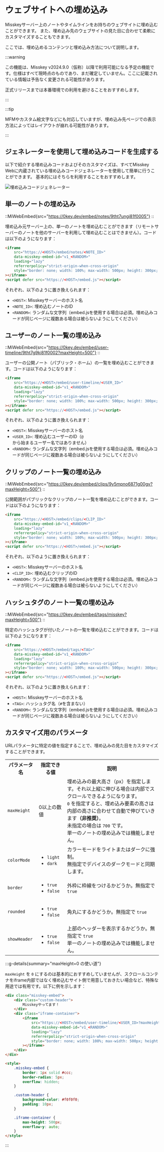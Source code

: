# ウェブサイトへの埋め込み

Misskeyサーバー上のノートやタイムラインをお持ちのウェブサイトに埋め込むことができます。
また、埋め込み先のウェブサイトの見た目に合わせて柔軟にカスタマイズすることもできます。

ここでは、埋め込めるコンテンツと埋め込み方法について説明します。

:::warning

この機能は、Misskey v2024.9.0（仮称）以降で利用可能になる予定の機能です。仕様はすべて現時点のものであり、まだ確定していません。ここに記載されている情報は予告なく変更される可能性があります。

正式リリースまでは本番環境での利用を避けることをおすすめします。

:::

:::tip

MFMやカスタム絵文字などにも対応していますが、埋め込み先ページでの表示方法によってはレイアウトが崩れる可能性があります。

:::

## ジェネレーターを使用して埋め込みコードを生成する

以下で紹介する埋め込みコードおよびそのカスタマイズは、すべてMisskey Webに内蔵されている埋め込みコードジェネレーターを使用して簡単に行うことができます。
基本的にはそちらを利用することをおすすめします。

![埋め込みコードジェネレーター](/img/docs/for-users/features/embed/generator.png)

## 単一のノートの埋め込み

::MiWebEmbed{src="https://0key.dev/embed/notes/9tht7ungi81f0005"}
::

埋め込み元サーバー上の、単一のノートを埋め込むことができます（リモートサーバーのノートを他のサーバーを利用して埋め込むことはできません）。コードは以下のようになります：

```html
<iframe
    src="https://<HOST>/embed/notes/<NOTE_ID>"
    data-misskey-embed-id="v1_<RANDOM>"
    loading="lazy"
    referrerpolicy="strict-origin-when-cross-origin"
    style="border: none; width: 100%; max-width: 500px; height: 300px; color-scheme: light dark;"
></iframe>
<script defer src="https://<HOST>/embed.js"></script>
```

それぞれ、以下のように置き換えられます：

- `<HOST>`: Misskeyサーバーのホスト名
- `<NOTE_ID>`: 埋め込むノートのID
- `<RANDOM>`: ランダムな文字列（embed.jsを使用する場合は必須。埋め込みコードが同じページに複数ある場合は被らないようにしてください）

## ユーザーのノート一覧の埋め込み

::MiWebEmbed{src="https://0key.dev/embed/user-timeline/9tht7g9ki81f0002?maxHeight=500"}
::

ユーザーの公開ノート（パブリック・ホーム）の一覧を埋め込むことができます。コードは以下のようになります：

```html
<iframe
    src="https://<HOST>/embed/user-timeline/<USER_ID>"
    data-misskey-embed-id="v1_<RANDOM>"
    loading="lazy"
    referrerpolicy="strict-origin-when-cross-origin"
    style="border: none; width: 100%; max-width: 500px; height: 300px; color-scheme: light dark;"
></iframe>
<script defer src="https://<HOST>/embed.js"></script>
```

それぞれ、以下のように置き換えられます：

- `<HOST>`: Misskeyサーバーのホスト名
- `<USER_ID>`: 埋め込むユーザーのID（`@`から始まるユーザー名ではありません）
- `<RANDOM>`: ランダムな文字列（embed.jsを使用する場合は必須。埋め込みコードが同じページに複数ある場合は被らないようにしてください）

## クリップのノート一覧の埋め込み

::MiWebEmbed{src="https://0key.dev/embed/clips/9y5mpno6871g00gv?maxHeight=500"}
::

公開範囲がパブリックなクリップのノート一覧を埋め込むことができます。コードは以下のようになります：

```html
<iframe
    src="https://<HOST>/embed/clips/<CLIP_ID>"
    data-misskey-embed-id="v1_<RANDOM>"
    loading="lazy"
    referrerpolicy="strict-origin-when-cross-origin"
    style="border: none; width: 100%; max-width: 500px; height: 300px; color-scheme: light dark;"
></iframe>
<script defer src="https://<HOST>/embed.js"></script>
```

それぞれ、以下のように置き換えられます：

- `<HOST>`: Misskeyサーバーのホスト名
- `<CLIP_ID>`: 埋め込むクリップのID
- `<RANDOM>`: ランダムな文字列（embed.jsを使用する場合は必須。埋め込みコードが同じページに複数ある場合は被らないようにしてください）

## ハッシュタグのノート一覧の埋め込み

::MiWebEmbed{src="https://0key.dev/embed/tags/misskey?maxHeight=500"}
::

特定のハッシュタグが付いたノートの一覧を埋め込むことができます。コードは以下のようになります：

```html
<iframe
    src="https://<HOST>/embed/tags/<TAG>"
    data-misskey-embed-id="v1_<RANDOM>"
    loading="lazy"
    referrerpolicy="strict-origin-when-cross-origin"
    style="border: none; width: 100%; max-width: 500px; height: 300px; color-scheme: light dark;"
></iframe>
<script defer src="https://<HOST>/embed.js"></script>
```

それぞれ、以下のように置き換えられます：

- `<HOST>`: Misskeyサーバーのホスト名
- `<TAG>`: ハッシュタグ名（`#`を含まない）
- `<RANDOM>`: ランダムな文字列（embed.jsを使用する場合は必須。埋め込みコードが同じページに複数ある場合は被らないようにしてください）

## カスタマイズ用のパラメータ

URLパラメータに特定の値を指定することで、埋め込みの見た目をカスタマイズすることができます。

<table>
	<tr>
		<th>パラメータ名</th>
		<th>指定できる値</th>
		<th>説明</th>
	</tr>
    <tr>
		<td><code>maxHeight</code></td>
		<td>0以上の数値</td>
		<td>
            埋め込みの最大高さ（px）を指定します。それ以上縦に伸びる場合は内部でスクロールできるようになります。<br>
            <code>0</code> を指定すると、埋め込み要素の高さは内部の高さに合わせて自動で伸びていきます<b>（非推奨）</b>。<br>
            未指定の場合は <code>700</code> です。<br>
            単一のノートの埋め込みでは機能しません。
        </td>
	</tr>
	<tr>
		<td><code>colorMode</code></td>
		<td>
            <ul>
                <li><code>light</code></li>
                <li><code>dark</code></li>
            </ul>
        </td>
		<td>カラーモードをライトまたはダークに強制。<br>無指定でデバイスのダークモードと同期します。</td>
	</tr>
	<tr>
		<td><code>border</code></td>
		<td>
            <ul>
                <li><code>true</code></li>
                <li><code>false</code></li>
            </ul>
        </td>
		<td>外枠に枠線をつけるかどうか。無指定で <code>true</code></td>
	</tr>
	<tr>
		<td><code>rounded</code></td>
		<td>
            <ul>
                <li><code>true</code></li>
                <li><code>false</code></li>
            </ul>
        </td>
		<td>角丸にするかどうか。無指定で <code>true</code></td>
	</tr>
	<tr>
		<td><code>showHeader</code></td>
		<td>
            <ul>
                <li><code>true</code></li>
                <li><code>false</code></li>
            </ul>
        </td>
		<td>
            上部のヘッダーを表示するかどうか。無指定で <code>true</code><br>
            単一のノートの埋め込みでは機能しません。    
        </td>
	</tr>
</table>

:::g-details{summary="maxHeight=0 の使い道"}

`maxHeight` を `0` にするのは基本的におすすめしていませんが、スクロールコンテナをiframe内部ではなく埋め込むサイト側で用意しておきたい場合など、特殊な用途では有用です。以下に例を示します：

```html
<div class="misskey-embed">
    <div class="custom-header">
        Misskeyやってます！
    </div>
    <div class="iframe-container">
        <iframe
            src="https://<HOST>/embed/user-timeline/<USER_ID>?maxHeight=0&showHeader=false&border=false&rounded=false"
            data-misskey-embed-id="v1_<RANDOM>"
            loading="lazy"
            referrerpolicy="strict-origin-when-cross-origin"
            style="border: none; width: 100%; max-width: 500px; height: 300px; color-scheme: light dark;"
        ></iframe>
    </div>
</div>

<style>
    .misskey-embed {
        border: 1px solid #ccc;
        border-radius: 5px;
        overflow: hidden;
    }

    .custom-header {
        background-color: #f0f0f0;
        padding: 10px;
    }

    .iframe-container {
        max-height: 500px;
        overflow-y: auto;
    }
</style>
```

:::
